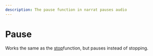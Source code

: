 ```yaml
---
description: The pause function in narrat pauses audio
---
```


# Pause

Works the same as the [stop](stop.md)function, but pauses instead of stopping.
